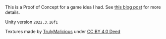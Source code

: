 This is a Proof of Concept for a game idea I had. See [this blog post](https://friendly-banana.github.io/2024/03/03/balanced-an-idea-for-a-multiplayer-rts/) for more details.

Unity version `2022.3.16f1`

Textures made by [TrulyMalicious](https://trulymalicious.itch.io/) under [CC BY 4.0 Deed](https://creativecommons.org/licenses/by/4.0/)
